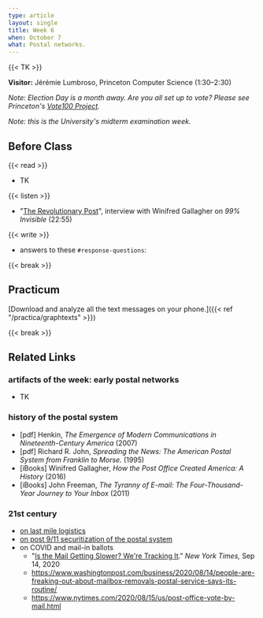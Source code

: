 ```yaml
---
type: article
layout: single
title: Week 6
when: October 7
what: Postal networks.
---
```


{{< TK >}}

**Visitor:** Jérémie Lumbroso, Princeton Computer Science (1:30–2:30)

*Note: Election Day is a month away. Are you all set up to vote? Please see Princeton's [Vote100 Project](https://vote100.princeton.edu/).*

*Note: this is the University's midterm examination week.*

## Before Class

{{< read >}}
- TK

{{< listen >}}
- "[The Revolutionary Post](https://99percentinvisible.org/episode/the-revolutionary-post/)", interview with Winifred Gallagher on *99% Invisible* (22:55)

{{< write >}}
- answers to these `#response-questions`:

{{< break >}}

## Practicum

[Download and analyze all the text messages on your phone.]({{< ref "/practica/graphtexts" >}})

{{< break >}}

## Related Links

### artifacts of the week: early postal networks

- TK

### history of the postal system

- [pdf] Henkin, *The Emergence of Modern Communications in Nineteenth-Century America* (2007)
- [pdf] Richard R. John, *Spreading the News: The American Postal System from Franklin to Morse.* (1995)
- [iBooks] Winifred Gallagher, *How the Post Office Created America: A History* (2016)
- [iBooks] John Freeman, *The Tyranny of E-mail: The Four-Thousand-Year Journey to Your Inbox* (2011)

### 21st century

- [on last mile logistics](https://www.meatspacealgorithms.com/2020-07-11-from-last-mile-to-last-minute-logistics/)
- [on post 9/11 securitization of the postal system](https://mitpress.mit.edu/books/letters-power-lines-and-other-dangerous-things)
- on COVID and mail-in ballots
    - "[Is the Mail Getting Slower? We're Tracking It](https://www.nytimes.com/interactive/2020/09/14/upshot/is-the-mail-getting-slower-tracker.html)." *New York Times,* Sep 14, 2020
    - https://www.washingtonpost.com/business/2020/08/14/people-are-freaking-out-about-mailbox-removals-postal-service-says-its-routine/
    - https://www.nytimes.com/2020/08/15/us/post-office-vote-by-mail.html